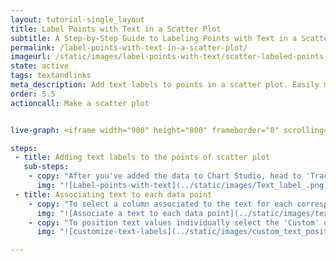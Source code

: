 ```yaml
---
layout: tutorial-single_layout
title: Label Points with Text in a Scatter Plot
subtitle: A Step-by-Step Guide to Labeling Points with Text in a Scatter Plot
permalink: /label-points-with-text-in-a-scatter-plot/
imageurl: /static/images/label-points-with-text/scatter-labeled-points.png
state: active
tags: textandlinks
meta_description: Add text labels to points in a scatter plot. Easily make interactive graphs online and for free with Chart Studio.
order: 5.5
actioncall: Make a scatter plot


live-graph: <iframe width="900" height="800" frameborder="0" scrolling="no" src="https://plot.ly/~plotly2_demo/480.embed"></iframe>

steps:
 - title: Adding text labels to the points of scatter plot
   sub-steps:
    - copy: "After you've added the data to Chart Studio, head to 'Traces' under 'Style' menu in the left-hand side of Chart Studio. From 'Display' sub-panel click on the check box of 'Text' option.   " 
      img: "![Label-points-with-text](../static/images/Text_label_.png)"
 - title: Associating text to each data point
    - copy: "To select a column associated to the text for each corresponding data points, head to 'Text' sub-panel and from the drop down menu of 'Text' property choose a column. You might define the position of the text on plot by heading to 'Text Position' property and choosing the preferred position from the drop down menu." 
      img: "![Associate a text to each data point](../static/images/text_position.png)"
    - copy: "To position text values individually select the 'Custom' option, which will position them accordingly to the data position array you provide in the drop down menu."
      img: "![customize-text-labels](../static/images/custom_text_position.png)"

---
```

